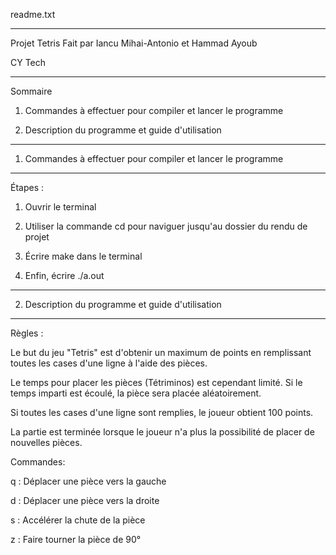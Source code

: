 readme.txt
___________________________________________
Projet Tetris
Fait par Iancu Mihai-Antonio et Hammad Ayoub

CY Tech
___________________________________________
Sommaire

1) Commandes à effectuer pour compiler et lancer le programme

2) Description du programme et guide d'utilisation

___________________________________________

1) Commandes à effectuer pour compiler et lancer le programme

___________________________________________
Étapes :

1. Ouvrir le terminal

2. Utiliser la commande cd pour naviguer jusqu'au dossier du rendu de projet

3. Écrire make dans le terminal

4. Enfin, écrire ./a.out
___________________________________________
2) Description du programme et guide d'utilisation

___________________________________________
Règles :

Le but du jeu "Tetris" est d'obtenir un maximum de points en remplissant toutes les cases d'une ligne à l'aide des pièces.

Le temps pour placer les pièces (Tétriminos) est cependant limité. Si le temps imparti est écoulé, la pièce sera placée aléatoirement.

Si toutes les cases d'une ligne sont remplies, le joueur obtient 100 points.

La partie est terminée lorsque le joueur n'a plus la possibilité de placer de nouvelles pièces.


Commandes:

q : Déplacer une pièce vers la gauche

d : Déplacer une pièce vers la droite

s : Accélérer la chute de la pièce

z : Faire tourner la pièce de 90°
